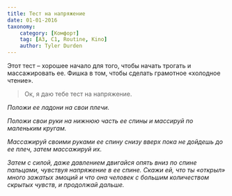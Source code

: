 ```yaml
---
title: Тест на напряжение
date: 01-01-2016
taxonomy:
    category: [Комфорт]
	tag: [A3, C1, Routine, Kino]
	author: Tyler Durden
---
```


Этот тест – хорошее начало для того, чтобы начать трогать и массажировать ее. Фишка в том, чтобы сделать грамотное «холодное чтение».

> Ок, я даю тебе тест на напряжение.

*Положи ее ладони на свои плечи.*

*Положи свои руки на нижнюю часть ее спины и массируй по маленьким кругам.*

*Массажируй своими руками ее спину снизу вверх пока не дойдешь до ее плеч, затем массажируй их.*

*Затем с силой, даже давлением двигайся опять вниз по спине пальцами, чувствуя напряжение в ее спине. Скажи ей, что ты «открыл» много зажатых эмоций и что она человек с большим количеством скрытых чувств, и продолжай дальше.*